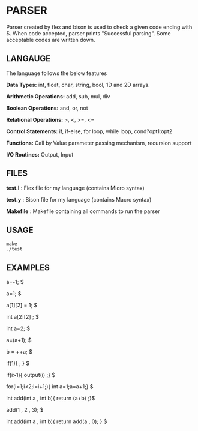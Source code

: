# PARSER

Parser created by flex and bison is used to check a given code ending with $. When code accepted, parser prints "Successful parsing". Some acceptable codes are written down.

## LANGAUGE
The language follows the below features 

**Data Types:** int, float, char, string, bool, 1D and 2D arrays.

**Arithmetic Operations:** add, sub, mul, div

**Boolean Operations:** and, or, not

**Relational Operations:** >, <, >=, <= 

**Control Statements:** if, if-else, for loop, while loop, cond?opt1:opt2

**Functions:** Call by Value parameter passing mechanism, recursion support

**I/O Routines:** Output, Input


## FILES

**test.l** : Flex file for my language (contains Micro syntax)

**test.y** : Bison file for my language (contains Macro syntax)

**Makefile** : Makefile containing all commands to run the parser

## USAGE

```
make
./test
```

## EXAMPLES
a=-1; $

a=1; $

a[1][2] = 1; $

int a[2][2] ; $

int a=2; $

a=(a+1); $

b = ++a; $

if(1){ ; } $

if(i>1){ output(i) ;} $

for(i=1;i<2;i=i+1;){ int a=1;a=a+1;} $

int add(int a , int b){ return (a+b) ;}$

add(1 , 2 , 3); $

int add(int a , int b){ return add(a , 0); } $